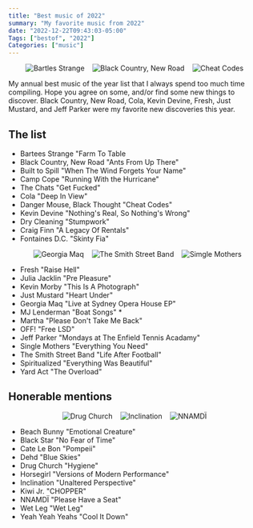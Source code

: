 ```yaml
---
title: "Best music of 2022"
summary: "My favorite music from 2022"
date: "2022-12-22T09:43:03-05:00"
Tags: ["bestof", "2022"]
Categories: ["music"] 
---
```

<p align="center">
  <img src="/2022/best/bs.jpg" alt="Bartles Strange">
  &nbsp;&nbsp;
  <img src="/2022/best/bc.jpg" alt="Black Country, New Road">
  &nbsp;&nbsp;
  <img src="/2022/best/cc.jpg" alt="Cheat Codes">
</p>

My annual best music of the year list that I always spend too much time compiling. Hope you agree on some, and/or find some new things to discover. Black Country, New Road, Cola, Kevin Devine, Fresh, Just Mustard, and Jeff Parker were my favorite new discoveries this year.

## The list

* Bartees Strange "Farm To Table
* Black Country, New Road "Ants From Up There"
* Built to Spill "When The Wind Forgets Your Name"
* Camp Cope "Running With the Hurricane"
* The Chats "Get Fucked"
* Cola "Deep In View"
* Danger Mouse, Black Thought "Cheat Codes"
* Kevin Devine "Nothing's Real, So Nothing's Wrong"
* Dry Cleaning "Stumpwork"
* Craig Finn "A Legacy Of Rentals"
* Fontaines D.C. "Skinty Fia"

<p align="center">
  &nbsp;&nbsp;
  <img src="/2022/best/gm.jpg" alt="Georgia Maq">
  &nbsp;&nbsp;
  <img src="/2022/best/ss.jpg" alt="The Smith Street Band">
  &nbsp;&nbsp;
  <img src="/2022/best/sm.jpg" alt="Simgle Mothers">
</p>

* Fresh "Raise Hell"
* Julia Jacklin "Pre Pleasure"
* Kevin Morby "This Is A Photograph"
* Just Mustard "Heart Under"
* Georgia Maq "Live at Sydney Opera House EP"
* MJ Lenderman "Boat Songs" *
* Martha "Please Don't Take Me Back"
* OFF! "Free LSD"
* Jeff Parker "Mondays at The Enfield Tennis Acadamy" 
* Single Mothers "Everything You Need"
* The Smith Street Band "Life After Football"
* Spiritualized "Everything Was Beautiful"
* Yard Act "The Overload"

## Honerable mentions

<p align="center">
  <img src="/2022/best/dc.jpg" alt="Drug Church">
  &nbsp;&nbsp;
  <img src="/2022/best/in.jpg" alt="Inclination">
  &nbsp;&nbsp;
  <img src="/2022/best/nn.jpg" alt="NNAMDÏ">
</p>

* Beach Bunny "Emotional Creature"
* Black Star "No Fear of Time"
* Cate Le Bon "Pompeii"
* Dehd "Blue Skies"
* Drug Church "Hygiene"
* Horsegirl "Versions of Modern Performance"
* Inclination "Unaltered Perspective"
* Kiwi Jr. "CHOPPER"
* NNAMDÏ "Please Have a Seat"
* Wet Leg "Wet Leg"
* Yeah Yeah Yeahs "Cool It Down"
